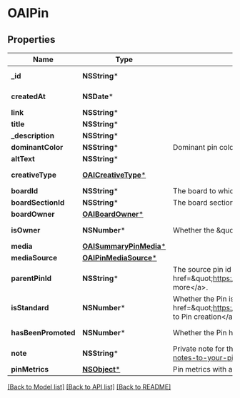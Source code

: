 # OAIPin

## Properties
Name | Type | Description | Notes
------------ | ------------- | ------------- | -------------
**_id** | **NSString*** |  | [optional] [readonly] 
**createdAt** | **NSDate*** |  | [optional] [readonly] 
**link** | **NSString*** |  | [optional] 
**title** | **NSString*** |  | [optional] 
**_description** | **NSString*** |  | [optional] 
**dominantColor** | **NSString*** | Dominant pin color. Hex number, e.g. \\\&quot;#6E7874\\\&quot;. | [optional] 
**altText** | **NSString*** |  | [optional] 
**creativeType** | [**OAICreativeType***](OAICreativeType.md) |  | [optional] [readonly] 
**boardId** | **NSString*** | The board to which this Pin belongs. | [optional] 
**boardSectionId** | **NSString*** | The board section to which this Pin belongs. | [optional] 
**boardOwner** | [**OAIBoardOwner***](OAIBoardOwner.md) |  | [optional] 
**isOwner** | **NSNumber*** | Whether the \&quot;operation user_account\&quot; is the Pin owner. | [optional] [readonly] 
**media** | [**OAISummaryPinMedia***](OAISummaryPinMedia.md) |  | [optional] 
**mediaSource** | [**OAIPinMediaSource***](OAIPinMediaSource.md) |  | [optional] 
**parentPinId** | **NSString*** | The source pin id if this pin was saved from another pin. &lt;a href&#x3D;\&quot;https://help.pinterest.com/article/save-pins-on-pinterest\&quot;&gt;Learn more&lt;/a&gt;. | [optional] 
**isStandard** | **NSNumber*** | Whether the Pin is standard or not. See documentation on &lt;a href&#x3D;\&quot;https://developers.pinterest.com/docs/content/update/\&quot;&gt;Changes to Pin creation&lt;/a&gt; for more information. | [optional] 
**hasBeenPromoted** | **NSNumber*** | Whether the Pin has been promoted or not. | [optional] [readonly] 
**note** | **NSString*** | Private note for this Pin. &lt;a href&#x3D;\&quot;https://help.pinterest.com/en/article/add-notes-to-your-pins\&quot;&gt;Learn more&lt;/a&gt;. | [optional] 
**pinMetrics** | [**NSObject***](.md) | Pin metrics with associated time intervals if any. | [optional] 

[[Back to Model list]](../README.md#documentation-for-models) [[Back to API list]](../README.md#documentation-for-api-endpoints) [[Back to README]](../README.md)


